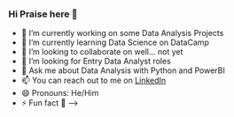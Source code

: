 ### Hi Praise here 👋


- 🔭 I’m currently working on some Data Analysis Projects 
- 🌱 I’m currently learning Data Science on DataCamp
- 👯 I’m looking to collaborate on well... not yet
- 🤔 I’m looking for Entry Data Analyst roles
- 💬 Ask me about Data Analysis with Python and PowerBI
- 📫 You can reach out to me on [LinkedIn](https://www.linkedin.com/in/praise-williams)
- 😄 Pronouns: He/Him
- ⚡ Fun fact 🤩
-->
